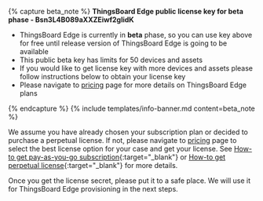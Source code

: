 {% capture beta_note %}
**ThingsBoard Edge public license key for beta phase - Bsn3L4B089aXXZEiwf2glidK**
 - ThingsBoard Edge is currently in **beta** phase, so you can use key above for free until release version of ThingsBoard Edge is going to be available
 - This public beta key has limits for 50 devices and assets
 - If you would like to get license key with more devices and assets please follow instructions below to obtain your license key
 - Please navigate to [pricing](/pricing/?active=thingsboard-edge) page for more details on ThingsBoard Edge plans 
 
{% endcapture %}
{% include templates/info-banner.md content=beta_note %}

We assume you have already chosen your subscription plan or decided to purchase a perpetual license. 
If not, please navigate to [pricing](/pricing/?active=thingsboard-edge) page to select the best license option for your case and get your license. 
See [How-to get pay-as-you-go subscription](https://www.youtube.com/watch?v=dK-QDFGxWek){:target="_blank"} or [How-to get perpetual license](https://www.youtube.com/watch?v=GPe0lHolWek){:target="_blank"} for more details.

Once you get the license secret, please put it to a safe place. We will use it for ThingsBoard Edge provisioning in the next steps.